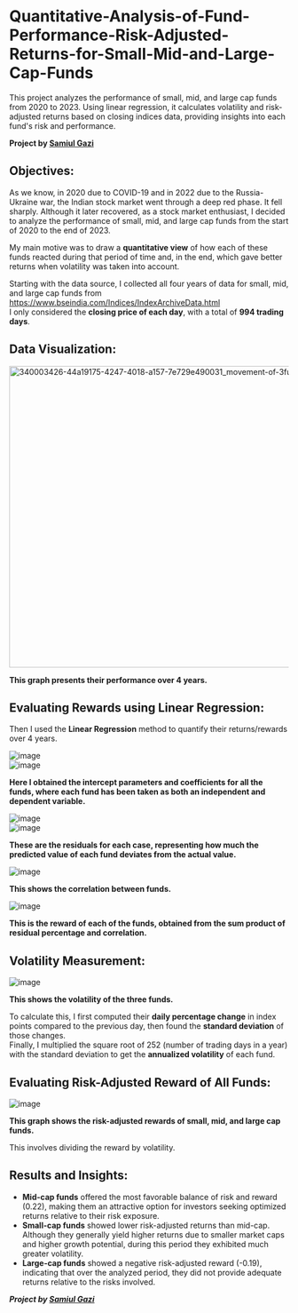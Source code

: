 # Quantitative-Analysis-of-Fund-Performance-Risk-Adjusted-Returns-for-Small-Mid-and-Large-Cap-Funds

This project analyzes the performance of small, mid, and large cap funds from 2020 to 2023. Using linear regression, it calculates volatility and risk-adjusted returns based on closing indices data, providing insights into each fund's risk and performance.  

**Project by [Samiul Gazi](https://github.com/Samiul1947)**

## Objectives:

As we know, in 2020 due to COVID-19 and in 2022 due to the Russia-Ukraine war, the Indian stock market went through a deep red phase. It fell sharply. Although it later recovered, as a stock market enthusiast, I decided to analyze the performance of small, mid, and large cap funds from the start of 2020 to the end of 2023.  

My main motive was to draw a **quantitative view** of how each of these funds reacted during that period of time and, in the end, which gave better returns when volatility was taken into account.  

Starting with the data source, I collected all four years of data for small, mid, and large cap funds from  https://www.bseindia.com/Indices/IndexArchiveData.html  
I only considered the **closing price of each day**, with a total of **994 trading days**.

## Data Visualization:

<img width="1013" height="543" alt="340003426-44a19175-4247-4018-a157-7e729e490031_movement-of-3funds" src="https://github.com/user-attachments/assets/069e41f9-8d86-4917-b30e-763fa7c45d4e" />


**This graph presents their performance over 4 years.**

## Evaluating Rewards using Linear Regression:

Then I used the **Linear Regression** method to quantify their returns/rewards over 4 years.

![image](https://github.com/Samiul1947/Quantitative-Analysis-of-Fund-Performance-Risk-Adjusted-Returns-for-Small-Mid-and-Large-Cap-Funds/assets/162815966/d56d38ca-4409-4ba5-82f4-c1af22b7eac2)  
![image](https://github.com/Samiul1947/Quantitative-Analysis-of-Fund-Performance-Risk-Adjusted-Returns-for-Small-Mid-and-Large-Cap-Funds/assets/162815966/f25b5196-c83e-474f-ae04-2a864eda505a)

**Here I obtained the intercept parameters and coefficients for all the funds, where each fund has been taken as both an independent and dependent variable.**

![image](https://github.com/Samiul1947/Quantitative-Analysis-of-Fund-Performance-Risk-Adjusted-Returns-for-Small-Mid-and-Large-Cap-Funds/assets/162815966/ddaf6b6f-27c1-45a3-bd2c-69db7e9fc00e)  
![image](https://github.com/Samiul1947/Quantitative-Analysis-of-Fund-Performance-Risk-Adjusted-Returns-for-Small-Mid-and-Large-Cap-Funds/assets/162815966/c2802d32-057d-44dc-acf9-a572243137ea)

**These are the residuals for each case, representing how much the predicted value of each fund deviates from the actual value.**

![image](https://github.com/Samiul1947/Quantitative-Analysis-of-Fund-Performance-Risk-Adjusted-Returns-for-Small-Mid-and-Large-Cap-Funds/assets/162815966/a49934f7-e980-486c-be19-cec260b9ade3)

**This shows the correlation between funds.**

![image](https://github.com/Samiul1947/Quantitative-Analysis-of-Fund-Performance-Risk-Adjusted-Returns-for-Small-Mid-and-Large-Cap-Funds/assets/162815966/d985a943-3f4c-404d-acaf-e15aaed57a62)

**This is the reward of each of the funds, obtained from the sum product of residual percentage and correlation.**

## Volatility Measurement:

![image](https://github.com/Samiul1947/Quantitative-Analysis-of-Fund-Performance-Risk-Adjusted-Returns-for-Small-Mid-and-Large-Cap-Funds/assets/162815966/fc63d1e4-8a83-4219-9bf5-969f6d54f2be)

**This shows the volatility of the three funds.**

To calculate this, I first computed their **daily percentage change** in index points compared to the previous day, then found the **standard deviation** of those changes.  
Finally, I multiplied the square root of 252 (number of trading days in a year) with the standard deviation to get the **annualized volatility** of each fund.


## Evaluating Risk-Adjusted Reward of All Funds:

![image](https://github.com/Samiul1947/Quantitative-Analysis-of-Fund-Performance-Risk-Adjusted-Returns-for-Small-Mid-and-Large-Cap-Funds/assets/162815966/0746c841-4837-4dfd-aae5-20e70561a559)

**This graph shows the risk-adjusted rewards of small, mid, and large cap funds.**

This involves dividing the reward by volatility.

## Results and Insights:

- **Mid-cap funds** offered the most favorable balance of risk and reward (0.22), making them an attractive option for investors seeking optimized returns relative to their risk exposure.  
- **Small-cap funds** showed lower risk-adjusted returns than mid-cap. Although they generally yield higher returns due to smaller market caps and higher growth potential, during this period they exhibited much greater volatility.  
- **Large-cap funds** showed a negative risk-adjusted reward (-0.19), indicating that over the analyzed period, they did not provide adequate returns relative to the risks involved.

_**Project by [Samiul Gazi](https://github.com/Samiul1947)**_
